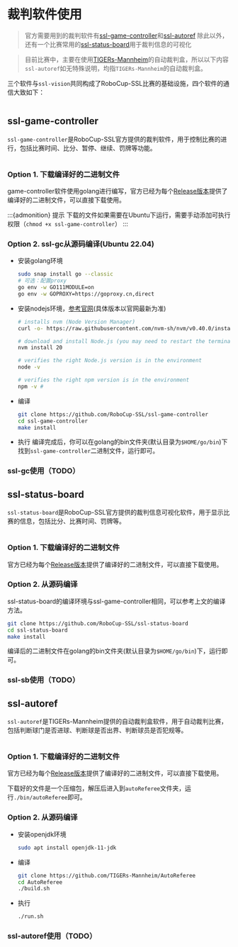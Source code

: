 # 裁判软件使用

> 官方需要用到的裁判软件有[ssl-game-controller](https://github.com/RoboCup-SSL/ssl-game-controller)和[ssl-autoref](https://github.com/TIGERs-Mannheim/AutoReferee)
> 除此以外，还有一个比赛常用的[ssl-status-board](https://github.com/RoboCup-SSL/ssl-status-board)用于裁判信息的可视化

> 目前比赛中，主要在使用[TIGERs-Mannheim](https://github.com/TIGERs-Mannheim)的自动裁判盒，所以以下内容`ssl-autoref`如无特殊说明，均指`TIGERs-Mannheim`的自动裁判盒。

三个软件与`ssl-vision`共同构成了RoboCup-SSL比赛的基础设施，四个软件的通信大致如下：

```{thumbnail} ../../img/p1_3_ssl_all.png
```

## **ssl-game-controller**

`ssl-game-controller`是RoboCup-SSL官方提供的裁判软件，用于控制比赛的进行，包括比赛时间、比分、暂停、继续、罚牌等功能。

```{thumbnail} ../../img/p1_3_ssl_game_controller.png
```

### **Option 1**. 下载编译好的二进制文件

game-controller软件使用golang进行编写，官方已经为每个[Release版本](https://github.com/RoboCup-SSL/ssl-game-controller/releases)提供了编译好的二进制文件，可以直接下载使用。

:::{admonition} 提示
下载的文件如果需要在Ubuntu下运行，需要手动添加可执行权限（`chmod +x ssl-game-controller`）
:::

### **Option 2**. ssl-gc从源码编译(Ubuntu 22.04)

* 安装golang环境
    ```bash
    sudo snap install go --classic
    # 可选：配置proxy
    go env -w GO111MODULE=on
    go env -w GOPROXY=https://goproxy.cn,direct
    ```
* 安装nodejs环境，[参考官网](https://nodejs.org/en/download/package-manager)(具体版本以官网最新为准)

    ```bash
    # installs nvm (Node Version Manager)
    curl -o- https://raw.githubusercontent.com/nvm-sh/nvm/v0.40.0/install.sh | bash

    # download and install Node.js (you may need to restart the terminal)
    nvm install 20

    # verifies the right Node.js version is in the environment
    node -v

    # verifies the right npm version is in the environment
    npm -v #
    ```
* 编译
    ```bash
    git clone https://github.com/RoboCup-SSL/ssl-game-controller
    cd ssl-game-controller
    make install
    ```
* 执行
    编译完成后，你可以在golang的bin文件夹(默认目录为`$HOME/go/bin`)下找到`ssl-game-controller`二进制文件，运行即可。

### ssl-gc使用（TODO）

## **ssl-status-board**

`ssl-status-board`是RoboCup-SSL官方提供的裁判信息可视化软件，用于显示比赛的信息，包括比分、比赛时间、罚牌等。

```{thumbnail} ../../img/p1_3_ssl_status_board.png
```

### **Option 1**. 下载编译好的二进制文件

官方已经为每个[Release版本](https://github.com/RoboCup-SSL/ssl-status-board/releases)提供了编译好的二进制文件，可以直接下载使用。

### **Option 2**. 从源码编译

ssl-status-board的编译环境与ssl-game-controller相同，可以参考上文的编译方法。

```bash
git clone https://github.com/RoboCup-SSL/ssl-status-board
cd ssl-status-board
make install
```
编译后的二进制文件在golang的bin文件夹(默认目录为`$HOME/go/bin`)下，运行即可。

### ssl-sb使用（TODO）

## **ssl-autoref**

`ssl-autoref`是TIGERs-Mannheim提供的自动裁判盒软件，用于自动裁判比赛，包括判断球门是否进球、判断球是否出界、判断球员是否犯规等。

```{thumbnail} ../../img/p1_3_ssl_autoref.png
```

### **Option 1**. 下载编译好的二进制文件

官方已经为每个[Release版本](https://github.com/TIGERs-Mannheim/AutoReferee/releases)提供了编译好的二进制文件，可以直接下载使用。

下载好的文件是一个压缩包，解压后进入到`autoReferee`文件夹，运行`./bin/autoReferee`即可。

### **Option 2**. 从源码编译

* 安装openjdk环境
    ```bash
    sudo apt install openjdk-11-jdk
    ```
* 编译
    ```bash
    git clone https://github.com/TIGERs-Mannheim/AutoReferee
    cd AutoReferee
    ./build.sh
    ```
* 执行
    ```bash
    ./run.sh
    ```

### ssl-autoref使用（TODO）